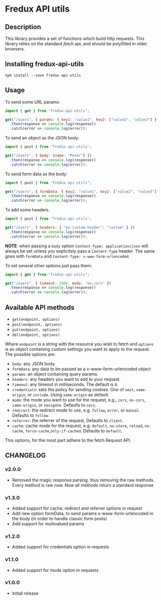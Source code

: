 # Fredux API utils

## Description

This library provides a set of functions which build http requests. This
library relies on the standard *fetch* api, and should be polyfilled in older browsers.

## Installing fredux-api-utils
```
npm install --save fredux-api-utils
```

## Usage

To send some URL params:

```javascript
import { get } from "fredux-api-utils";

get("/users", { params: { key1: "value1", key2: ["value2", "value3"] } })
  .then(response => console.log(response))
  .catch(error => console.log(error));
```

To send an object as the JSON body:

```javascript
import { post } from "fredux-api-utils";

get("/users", { body: {name: "Peter"} })
  .then(response => console.log(response))
  .catch(error => console.log(error));
```

To send form data as the body:

```javascript
import { post } from "fredux-api-utils";

get("/users", { formData: { key1: "value1", key2: ["value2", "value3"] } })
  .then(response => console.log(response))
  .catch(error => console.log(error));
```

To add some headers.


```javascript
import { post } from "fredux-api-utils";

get("/users", { headers: { "my-custom-header": "custom" } })
  .then(response => console.log(response))
  .catch(error => console.log(error));
```

**NOTE**: when passing a `body` option `Content-Type: application/json` will always be set unless you explicitely pass
a `Content-Type` header. The same goes with `formData` and `Content-Type: x-www-form-urlencoded`.


To set several other options just pass them:

```javascript
import { get } from "fredux-api-utils";

get("/users", { timeout: 2000, mode: "no-cors" })
  .then(response => console.log(response))
  .catch(error => console.log(error));
```

## Available API methods

 * `get(endpoint, options)`
 * `post(endpoint, options)`
 * `put(endpoint, options)`
 * `del(endpoint, options)`

Where `endpoint` is a string with the resource you wish to fetch and `options` is an
object containing custom settings you want to apply to the request. The possible options are:

* `body`: any JSON body.
* `formData`: any data to be passed as a x-www-form-urlencoded object
* `params`: an object containing query params.
* `headers`: any headers you want to add to your request.
* `timeout`: any timeout in milliseconds. The default is `0`.
* `credentials`: sets the policy for sending cookies. One of `omit`, `same-origin`, or `include`. Using `same-origin` as default.
* `mode`: the mode you want to use for the request, e.g., `cors`, `no-cors`, `same-origin`, or `navigate`. Defaults to `cors`.
* `redirect`: the redirect mode to use, e.g. `follow`, `error`, or `manual`. Defaults to `follow`.
* `referrer`: the referrer of the request, Defaults to `client`.
* `cache`: cache mode for the request, e.g. `default`, `no-store`, `reload`, `no-cache`, `force-cache`,`only-if-cached`. Defaults to `default`.

This options, for the most part adhere to the fetch Request API.


## CHANGELOG

### v2.0.0

* Removed the magic response parsing, thus removing the raw methods. Every method is raw now. Now all methods
  return a standard response

### v1.3.0

* Added support for cache, redirect and referrer options in request
* Add new option formData, to send params x-www-form-urlencoded in the body (in order to handle classic form posts)
* Add support for multivalued params

### v1.2.0

* Added support for credentials option in requests

### v1.1.0

* Added support for mode option in requests

### v1.0.0

* Initial release
